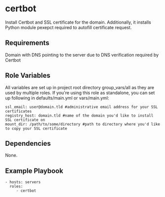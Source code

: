 certbot
=========

Install Certbot and SSL certificate for the domain. Additionally, it installs Python module pexepct required to autofill certificate request.

Requirements
------------

Domain with DNS pointing to the server due to DNS verification required by Certbot

Role Variables
--------------

All variables are set up in project root directory group_vars/all as they are used by multiple roles. If you're using this role as standalone, you can set up following in defaults/main.yml or vars/main.yml:

```
ssl_email: user@domain.tld #administrative email address for your SSL certificates
registry_host: domain.tld #name of the domain you'd like to install SSL certificate on
mount_dir: /path/to/some/directory #path to directory where you'd like to copy your SSL certificate

```

Dependencies
------------

None.

Example Playbook
----------------

    - hosts: servers
      roles:
         - certbot
